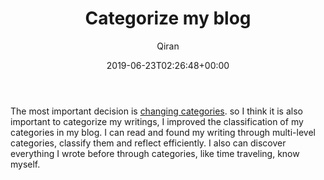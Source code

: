 ﻿---
title: Categorize my blog
author: Qiran
type: post
date: 2019-06-23T02:26:48+00:00
aliases: ["/categorize-my-blog/"]
categories:
  - Building Site
  - Category

---
The most important decision is [changing categories][1]. so I think it is also important to categorize my writings, I improved the classification of my categories in my blog. I can read and found my writing through multi-level categories, classify them and reflect efficiently. I also can discover everything I wrote before through categories, like time traveling, know myself.

 [1]: https://www.liuqiran.com/index.php/2019/05/22/category/
